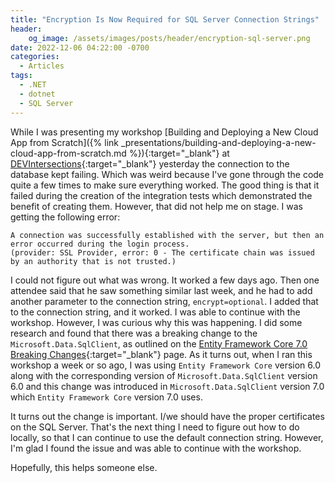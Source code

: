 ```yaml
---
title: "Encryption Is Now Required for SQL Server Connection Strings"
header:
    og_image: /assets/images/posts/header/encryption-sql-server.png
date: 2022-12-06 04:22:00 -0700
categories:
  - Articles
tags:
  - .NET
  - dotnet
  - SQL Server
---
```


While I was presenting my workshop 
[Building and Deploying a New Cloud App from Scratch]({% link _presentations/building-and-deploying-a-new-cloud-app-from-scratch.md %}){:target="_blank"} at [DEVIntersections](https://www.devintersections.com){:target="_blank"} yesterday the connection to the database kept failing. 
Which was weird because I've gone through the code quite a few times to make sure everything worked. 
The good thing is
that it failed during the creation of the integration tests which demonstrated the benefit of creating them. 
However, that did not help me on stage.
I was getting the following error:

```text
A connection was successfully established with the server, but then an error occurred during the login process. 
(provider: SSL Provider, error: 0 - The certificate chain was issued by an authority that is not trusted.)
```

I could not figure out what was wrong. 
It worked a few days ago.
Then one attendee said that he saw something similar last week,
and he had to add another parameter to the connection string, `encrypt=optional`. 
I added that to the connection string, and it worked.
I was able to continue with the workshop.
However, I was curious why this was happening.
I did some research and found that there was a breaking change to the `Microsoft.Data.SqlClient`,
as outlined on the [Entity Framework Core 7.0 Breaking Changes](https://learn.microsoft.com/en-us/ef/core/what-is-new/ef-core-7.0/breaking-changesWT.mc_id=AZ-MVP-4024623#high-impact-changes){:target="_blank"} page.
As it turns out, when I ran this workshop a week or so ago,
I was using `Entity Framework Core` version 6.0 along with the corresponding version of `Microsoft.Data.SqlClient` version 6.0
and this change was introduced in `Microsoft.Data.SqlClient` version 7.0 which `Entity Framework Core` version 7.0 uses.

It turns out the change is important.
I/we should have the proper certificates on the SQL Server.
That's the next thing I need to figure out how to do locally,
so that I can continue to use the default connection string.
However, I'm glad I found the issue and was able to continue with the workshop.

Hopefully, this helps someone else.
